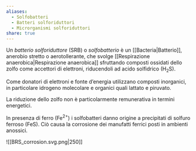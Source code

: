 ```yaml
---
aliases:
  - Solfobatteri
  - Batteri solforiduttori
  - Microrganismi solforiduttori
share: true
---
```


Un *batterio solforiduttore* (SRB) o *solfobatterio* è un [[Bacteria|Batterio]], anerobio stretto o aerotollerante, che svolge [[Respirazione anaerobica|Respirazione anaerobica]] sfruttando composti ossidati dello zolfo come accettori di elettroni, riducendoli ad acido solfidrico (H<sub>2</sub>S).

Come donatori di elettroni e fonte d’energia utilizzano composti inorganici, in particolare idrogeno molecolare e organici quali lattato e piruvato.

La riduzione dello zolfo non è particolarmente remunerativa in termini energetici.

In presenza di ferro (Fe<sup>2+</sup>) i solfobatteri danno origine a precipitati di solfuro ferroso (FeS). Ciò causa la corrosione dei manufatti ferrici posti in ambienti anossici.

![[BRS_corrosion.svg.png|250]]